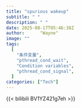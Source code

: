 ```yaml
---
title: "spurious wakeup"
subtitle: " "
description: " "
date: 2025-08-17T05:46:38Z
author:      "Wayne"
image: ""
tags:
  [
    "条件变量",
    "pthread_cond_wait",
    "Condition variables",
    "pthread_cond_signal",
  ]
categories: ["Tech"]
---
```


{{< bilibili BV1YZ421g7eh >}}
